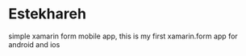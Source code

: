 # Estekhareh
simple xamarin form mobile app, 
this is my first xamarin.form app for android and ios

